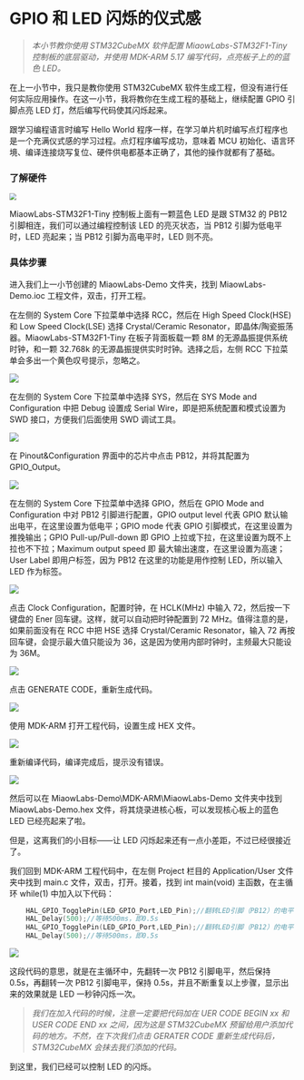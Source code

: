 # GPIO 和 LED 闪烁的仪式感

> *本小节教你使用 STM32CubeMX 软件配置 MiaowLabs-STM32F1-Tiny 控制板的底层驱动，并使用 MDK-ARM 5.17 编写代码，点亮板子上的的蓝色 LED。*

在上一小节中，我只是教你使用 STM32CubeMX 软件生成工程，但没有进行任何实际应用操作。在这一小节，我将教你在生成工程的基础上，继续配置 GPIO 引脚点亮 LED 灯，然后编写代码使其闪烁起来。

跟学习编程语言时编写 Hello World 程序一样，在学习单片机时编写点灯程序也是一个充满仪式感的学习过程。点灯程序编写成功，意味着 MCU 初始化、语言环境、编译连接烧写复位、硬件供电都基本正确了，其他的操作就都有了基础。

### 了解硬件

<img src="img/2021-03-18_213858.png" style="zoom:75%;" />

MiaowLabs-STM32F1-Tiny 控制板上面有一颗蓝色 LED 是跟 STM32 的 PB12 引脚相连，我们可以通过编程控制该 LED 的亮灭状态，当 PB12 引脚为低电平时，LED 亮起来；当 PB12 引脚为高电平时，LED 则不亮。

### 具体步骤

进入我们上一小节创建的 MiaowLabs-Demo 文件夹，找到 MiaowLabs-Demo.ioc 工程文件，双击，打开工程。

在左侧的 System Core 下拉菜单中选择 RCC，然后在 High Speed Clock(HSE) 和 Low Speed Clock(LSE) 选择 Crystal/Ceramic Resonator，即晶体/陶瓷振荡器。MiaowLabs-STM32F1-Tiny 在板子背面板载一颗 8M 的无源晶振提供系统时钟，和一颗 32.768k 的无源晶振提供实时时钟。选择之后，左侧 RCC 下拉菜单会多出一个黄色叹号提示，忽略之。

![](img/2021-03-19_222008.png)

在左侧的 System Core 下拉菜单中选择 SYS，然后在 SYS Mode and Configuration 中把 Debug 设置成 Serial Wire，即是把系统配置和模式设置为 SWD 接口，方便我们后面使用 SWD 调试工具。

![](img/2021-03-19_222956.png)

在 Pinout&Configuration 界面中的芯片中点击 PB12，并将其配置为 GPIO_Output。

![](/img/2019-06-25_203331.png)

在左侧的 System Core 下拉菜单中选择 GPIO，然后在 GPIO Mode and Configuration 中对 PB12 引脚进行配置，GPIO output level 代表 GPIO 默认输出电平，在这里设置为低电平；GPIO mode 代表 GPIO 引脚模式，在这里设置为推挽输出；GPIO Pull-up/Pull-down 即 GPIO 上拉或下拉，在这里设置为既不上拉也不下拉；Maximum output speed 即 最大输出速度，在这里设置为高速；User Label 即用户标签，因为 PB12 在这里的功能是用作控制 LED，所以输入 LED 作为标签。

![](/img/2019-06-25_211312.png)

点击 Clock Configuration，配置时钟，在 HCLK(MHz) 中输入 72，然后按一下键盘的 Ener 回车键。这样，就可以自动把时钟配置到 72 MHz。值得注意的是，如果前面没有在 RCC 中把 HSE 选择 Crystal/Ceramic Resonator，输入 72 再按回车键，会提示最大值只能设为 36，这是因为使用内部时钟时，主频最大只能设为 36M。

![](/img/2019-06-25_220840.png)

点击 GENERATE CODE，重新生成代码。

![](/img/2019-06-25_212510.png)

使用 MDK-ARM 打开工程代码，设置生成 HEX 文件。

![](img/2021-03-19_224035.png)

重新编译代码，编译完成后，提示没有错误。

![](/img/2019-06-25_212724.png)

然后可以在 MiaowLabs-Demo\MDK-ARM\MiaowLabs-Demo 文件夹中找到 MiaowLabs-Demo.hex 文件，将其烧录进核心板，可以发现核心板上的蓝色 LED 已经亮起来了啦。

但是，这离我们的小目标——让 LED 闪烁起来还有一点小差距，不过已经很接近了。

我们回到 MDK-ARM 工程代码中，在左侧 Project 栏目的 Application/User 文件夹中找到 main.c 文件，双击，打开。接着，找到 int main(void) 主函数，在主循环 while(1) 中加入以下代码：

```c
    HAL_GPIO_TogglePin(LED_GPIO_Port,LED_Pin);//翻转LED引脚（PB12）的电平
    HAL_Delay(500);//等待500ms，即0.5s
    HAL_GPIO_TogglePin(LED_GPIO_Port,LED_Pin);//翻转LED引脚（PB12）的电平
    HAL_Delay(500);//等待500ms，即0.5s
```

![](/img/2019-06-25_214930.png)

这段代码的意思，就是在主循环中，先翻转一次 PB12 引脚电平，然后保持 0.5s，再翻转一次 PB12 引脚电平，保持 0.5s，并且不断重复以上步骤，显示出来的效果就是 LED 一秒钟闪烁一次。

> *我们在加入代码的时候，注意一定要把代码加在 UER CODE BEGIN xx 和 USER CODE END xx 之间，因为这是 STM32CubeMX 预留给用户添加代码的地方。不然，在下次我们点击 GERATER CODE 重新生成代码后，STM32CubeMX 会抹去我们添加的代码。*

到这里，我们已经可以控制 LED 的闪烁。


